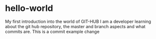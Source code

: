 # hello-world
My first introduction into the world of GIT-HUB
I am a developer learning about the git hub repository, the master and branch aspects and what commits are.
This is a commit example change
